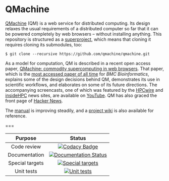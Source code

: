 QMachine
========


[QMachine](https://www.qmachine.org) (QM) is a web service for distributed
computing. Its design relaxes the usual requirements of a distributed computer
so far that it can be powered completely by web browsers – without installing
anything. This repository is structured as a
[superproject](https://en.wikibooks.org/wiki/Git/Submodules_and_Superprojects),
which means that cloning it requires cloning its submodules, too:

    $ git clone --recursive https://github.com/qmachine/qmachine.git

As a model for computation, QM is described in a recent open access paper,
[QMachine: commodity supercomputing in web browsers](http://www.biomedcentral.com/1471-2105/15/176).
That paper, which is the
[most accessed paper of all time](http://www.biomedcentral.com/bmcbioinformatics/mostviewed/alltime)
for *BMC Bioinformatics*, explains some of the design decisions behind QM,
demonstrates its use in scientific workflows, and elaborates on some of its
future directions. The accompanying screencasts, one of which was featured by
the
[HPCwire](http://www.hpcwire.com/hpcwire/2013-03-14/qmachine_combines_hpc_with_www.html)
and
[insideHPC](http://insidehpc.com/2013/03/09/video-qmachine-commodity-supercomputing-with-web-browsers/)
news sites, are available on
[YouTube](https://www.youtube.com/playlist?list=PLwUGp_wSf5vjD5vwzj9Dhqbz-y54oALIe).
QM has also graced the front page of
[Hacker News](https://news.ycombinator.com/item?id=6095595).

The [manual](https://docs.qmachine.org) is improving steadily, and a
[project wiki](https://www.qmachine.org/wiki/Main_Page) is also available for
reference.

===

| Purpose | Status |
|:-------:|:------:|
| Code review | [![Codacy Badge](https://www.codacy.com/project/badge/c61fcaa6c2be4cc28cddbd8b8f3162fc)](https://www.codacy.com/public/qmachine/qmachine) |
| Documentation | [![Documentation Status](https://readthedocs.org/projects/qmachine/badge/?version=latest)](https://readthedocs.org/projects/qmachine/?badge=latest) |
| Special targets | [![Special targets](https://drone.io/github.com/qmachine/qmachine/status.png)](https://drone.io/github.com/qmachine/qmachine/latest) |
| Unit tests | [![Unit tests](https://travis-ci.org/qmachine/qmachine.svg?branch=master)](https://travis-ci.org/qmachine/qmachine) |

